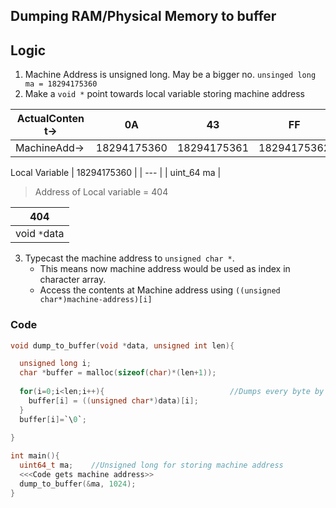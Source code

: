## Dumping RAM/Physical Memory to buffer

## Logic
1. Machine Address is unsigned long. May be a bigger no. `unsinged long ma = 18294175360`
2. Make a `void *` point towards local variable storing machine address

|ActualContent->| 0A| 43 | FF| .. | 
| --- | --- | --- | --- | --- |
|MachineAdd->| 18294175360 | 18294175361 | 18294175362 | 18294175363 |

Local Variable
| 18294175360 |
| --- |
| uint_64 ma |
> Address of Local variable = 404

| 404 |
| --- |
| void `*`data |

3. Typecast the machine address to `unsigned char *`.
   - This means now machine address would be used as index in character array.
   - Access the contents at Machine address using `((unsigned char*)machine-address)[i]`
   

### Code
```C
void dump_to_buffer(void *data, unsigned int len){

  unsigned long i;
  char *buffer = malloc(sizeof(char)*(len+1));
  
  for(i=0;i<len;i++){                            //Dumps every byte by byte
    buffer[i] = ((unsigned char*)data)[i];       
  }
  buffer[i]=`\0`;
  
}

int main(){
  uint64_t ma;    //Unsigned long for storing machine address
  <<<Code gets machine address>>
  dump_to_buffer(&ma, 1024);
}
```
